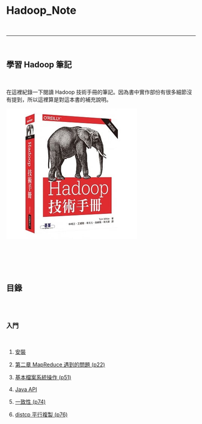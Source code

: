 # Hadoop_Note

<br>

---

<br>

## 學習 Hadoop 筆記

<br>

在這裡紀錄一下閱讀 Hadoop 技術手冊的筆記。因為書中實作部份有很多細節沒有提到，所以這裡算是對這本書的補充說明。
<br>

![hadoop_book](imgs/hadoopbook.jpeg)

<br>
<br>
<br>
<br>

## 目錄

<br>
<br>

### 入門

<br>

1. [安裝](basic/install)

2. [第二章 MapReduce 遇到的問題 (p22)](basic/firstMapReduce/README.md)

3. [基本檔案系統操作 (p51)](basic/fsOperating/README.md)

4. [Java API ](api/java/README.md)

5. [一致性 (p74)](coherency/README.md)

4. [distcp 平行複製 (p76)](dfs/distcp/README.md)
